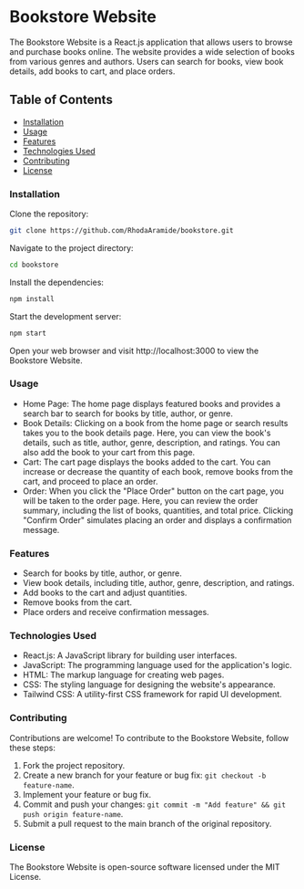 # Bookstore Website
The Bookstore Website is a React.js application that allows users to browse and purchase books online. The website provides a wide selection of books from various genres and authors. Users can search for books, view book details, add books to cart, and place orders.

## Table of Contents
- [Installation](#installation)
- [Usage](#usage)
- [Features](#features)
- [Technologies Used](#technologies-used)
- [Contributing](#contributing)
- [License](#license)

### Installation
Clone the repository:
```bash
git clone https://github.com/RhodaAramide/bookstore.git
```
Navigate to the project directory:
```bash
cd bookstore
```
Install the dependencies:
```bash
npm install
```
Start the development server:
```bash
npm start
```
Open your web browser and visit http://localhost:3000 to view the Bookstore Website.

### Usage
- Home Page: The home page displays featured books and provides a search bar to search for books by title, author, or genre.
- Book Details: Clicking on a book from the home page or search results takes you to the book details page. Here, you can view the book's details, such as title, author, genre, description, and ratings. You can also add the book to your cart from this page.
- Cart: The cart page displays the books added to the cart. You can increase or decrease the quantity of each book, remove books from the cart, and proceed to place an order.
- Order: When you click the "Place Order" button on the cart page, you will be taken to the order page. Here, you can review the order summary, including the list of books, quantities, and total price. Clicking "Confirm Order" simulates placing an order and displays a confirmation message.

### Features
- Search for books by title, author, or genre.
- View book details, including title, author, genre, description, and ratings.
- Add books to the cart and adjust quantities.
- Remove books from the cart.
- Place orders and receive confirmation messages.

### Technologies Used
- React.js: A JavaScript library for building user interfaces.
- JavaScript: The programming language used for the application's logic.
- HTML: The markup language for creating web pages.
- CSS: The styling language for designing the website's appearance.
- Tailwind CSS: A utility-first CSS framework for rapid UI development.

### Contributing
Contributions are welcome! To contribute to the Bookstore Website, follow these steps:
1. Fork the project repository.
2. Create a new branch for your feature or bug fix: `git checkout -b feature-name`.
3. Implement your feature or bug fix.
4. Commit and push your changes: `git commit -m "Add feature" && git push origin feature-name`.
5. Submit a pull request to the main branch of the original repository.

### License
The Bookstore Website is open-source software licensed under the MIT License.
